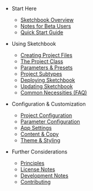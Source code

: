 -   Start Here

    -   [Sketchbook Overview](/)
    -   [Notes for Beta Users](beta-testing.md)
    -   [Quick Start Guide](quick-start.md)

-   Using Sketchbook

    -   [Creating Project Files](file-structure.md)
    -   [The Project Class](project.md)
    -   [Parameters & Presets](params-presets.md)
    -   [Project Subtypes](project-subtypes.md)
    -   [Deploying Sketchbook](deploying.md)
    -   [Updating Sketchbook](updating.md)
    -   [Common Necessities (FAQ)](necessities.md)

-   Configuration & Customization

    -   [Project Configuration](project-config.md)
    -   [Parameter Configuration](param-config.md)
    -   [App Settings](settings.md)
    -   [Content & Copy](content.md)
    -   [Theme & Styling](theme.md)

-   Further Considerations
    -   [Principles](principles.md)
    -   [License Notes](license-notes.md)
    -   [Development Notes](dev-notes.md)
    -   [Contributing](contributing.md)

